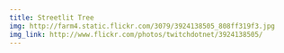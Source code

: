 ```yaml
---
title: Streetlit Tree
img: http://farm4.static.flickr.com/3079/3924138505_808ff319f3.jpg
img_link: http://www.flickr.com/photos/twitchdotnet/3924138505/
---
```

